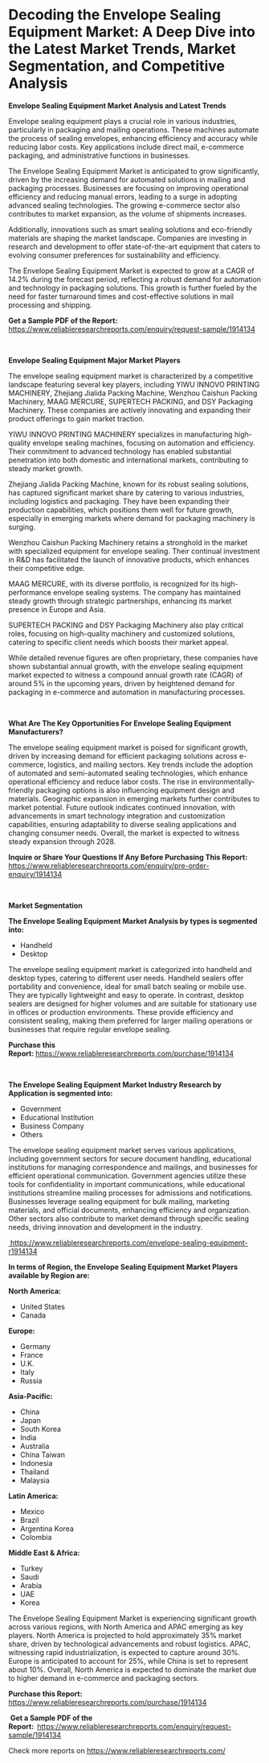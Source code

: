<p><h1>Decoding the Envelope Sealing Equipment Market: A Deep Dive into the Latest Market Trends, Market Segmentation, and Competitive Analysis</h1></p><p><strong>Envelope Sealing Equipment Market Analysis and Latest Trends</strong></p>
<p><p>Envelope sealing equipment plays a crucial role in various industries, particularly in packaging and mailing operations. These machines automate the process of sealing envelopes, enhancing efficiency and accuracy while reducing labor costs. Key applications include direct mail, e-commerce packaging, and administrative functions in businesses.</p><p>The Envelope Sealing Equipment Market is anticipated to grow significantly, driven by the increasing demand for automated solutions in mailing and packaging processes. Businesses are focusing on improving operational efficiency and reducing manual errors, leading to a surge in adopting advanced sealing technologies. The growing e-commerce sector also contributes to market expansion, as the volume of shipments increases.</p><p>Additionally, innovations such as smart sealing solutions and eco-friendly materials are shaping the market landscape. Companies are investing in research and development to offer state-of-the-art equipment that caters to evolving consumer preferences for sustainability and efficiency.</p><p>The Envelope Sealing Equipment Market is expected to grow at a CAGR of 14.2% during the forecast period, reflecting a robust demand for automation and technology in packaging solutions. This growth is further fueled by the need for faster turnaround times and cost-effective solutions in mail processing and shipping.</p></p>
<p><strong>Get a Sample PDF of the Report:&nbsp;</strong> <a href="https://www.reliableresearchreports.com/enquiry/request-sample/1914134?utm_campaign=2098&utm_medium=2&utm_source=Github&utm_content=ia&utm_term=20022025&utm_id=envelope-sealing-equipment">https://www.reliableresearchreports.com/enquiry/request-sample/1914134</a></p>
<p>&nbsp;</p>
<p><strong>Envelope Sealing Equipment Major Market Players</strong></p>
<p><p>The envelope sealing equipment market is characterized by a competitive landscape featuring several key players, including YIWU INNOVO PRINTING MACHINERY, Zhejiang Jialida Packing Machine, Wenzhou Caishun Packing Machinery, MAAG MERCURE, SUPERTECH PACKING, and DSY Packaging Machinery. These companies are actively innovating and expanding their product offerings to gain market traction.</p><p>YIWU INNOVO PRINTING MACHINERY specializes in manufacturing high-quality envelope sealing machines, focusing on automation and efficiency. Their commitment to advanced technology has enabled substantial penetration into both domestic and international markets, contributing to steady market growth.</p><p>Zhejiang Jialida Packing Machine, known for its robust sealing solutions, has captured significant market share by catering to various industries, including logistics and packaging. They have been expanding their production capabilities, which positions them well for future growth, especially in emerging markets where demand for packaging machinery is surging.</p><p>Wenzhou Caishun Packing Machinery retains a stronghold in the market with specialized equipment for envelope sealing. Their continual investment in R&D has facilitated the launch of innovative products, which enhances their competitive edge.</p><p>MAAG MERCURE, with its diverse portfolio, is recognized for its high-performance envelope sealing systems. The company has maintained steady growth through strategic partnerships, enhancing its market presence in Europe and Asia.</p><p>SUPERTECH PACKING and DSY Packaging Machinery also play critical roles, focusing on high-quality machinery and customized solutions, catering to specific client needs which boosts their market appeal.</p><p>While detailed revenue figures are often proprietary, these companies have shown substantial annual growth, with the envelope sealing equipment market expected to witness a compound annual growth rate (CAGR) of around 5% in the upcoming years, driven by heightened demand for packaging in e-commerce and automation in manufacturing processes.</p></p>
<p>&nbsp;</p>
<p><strong>What Are The Key Opportunities For Envelope Sealing Equipment Manufacturers?</strong></p>
<p><p>The envelope sealing equipment market is poised for significant growth, driven by increasing demand for efficient packaging solutions across e-commerce, logistics, and mailing sectors. Key trends include the adoption of automated and semi-automated sealing technologies, which enhance operational efficiency and reduce labor costs. The rise in environmentally-friendly packaging options is also influencing equipment design and materials. Geographic expansion in emerging markets further contributes to market potential. Future outlook indicates continued innovation, with advancements in smart technology integration and customization capabilities, ensuring adaptability to diverse sealing applications and changing consumer needs. Overall, the market is expected to witness steady expansion through 2028.</p></p>
<p><strong>Inquire or Share Your Questions If Any Before Purchasing This Report:</strong> <a href="https://www.reliableresearchreports.com/enquiry/pre-order-enquiry/1914134?utm_campaign=2098&utm_medium=2&utm_source=Github&utm_content=ia&utm_term=20022025&utm_id=envelope-sealing-equipment">https://www.reliableresearchreports.com/enquiry/pre-order-enquiry/1914134</a></p>
<p>&nbsp;</p>
<p><strong>Market Segmentation</strong></p>
<p><strong>The Envelope Sealing Equipment Market Analysis by types is segmented into:</strong></p>
<p><ul><li>Handheld</li><li>Desktop</li></ul></p>
<p><p>The envelope sealing equipment market is categorized into handheld and desktop types, catering to different user needs. Handheld sealers offer portability and convenience, ideal for small batch sealing or mobile use. They are typically lightweight and easy to operate. In contrast, desktop sealers are designed for higher volumes and are suitable for stationary use in offices or production environments. These provide efficiency and consistent sealing, making them preferred for larger mailing operations or businesses that require regular envelope sealing.</p></p>
<p><strong>Purchase this Report:&nbsp;</strong><a href="https://www.reliableresearchreports.com/purchase/1914134?utm_campaign=2098&utm_medium=2&utm_source=Github&utm_content=ia&utm_term=20022025&utm_id=envelope-sealing-equipment">https://www.reliableresearchreports.com/purchase/1914134</a></p>
<p>&nbsp;</p>
<p><strong>The Envelope Sealing Equipment Market Industry Research by Application is segmented into:</strong></p>
<p><ul><li>Government</li><li>Educational Institution</li><li>Business Company</li><li>Others</li></ul></p>
<p><p>The envelope sealing equipment market serves various applications, including government sectors for secure document handling, educational institutions for managing correspondence and mailings, and businesses for efficient operational communication. Government agencies utilize these tools for confidentiality in important communications, while educational institutions streamline mailing processes for admissions and notifications. Businesses leverage sealing equipment for bulk mailing, marketing materials, and official documents, enhancing efficiency and organization. Other sectors also contribute to market demand through specific sealing needs, driving innovation and development in the industry.</p></p>
<p><a href="https://www.reliableresearchreports.com/envelope-sealing-equipment-r1914134?utm_campaign=2098&utm_medium=2&utm_source=Github&utm_content=ia&utm_term=20022025&utm_id=envelope-sealing-equipment">&nbsp;https://www.reliableresearchreports.com/envelope-sealing-equipment-r1914134</a></p>
<p><strong>In terms of Region, the Envelope Sealing Equipment Market Players available by Region are:</strong></p>
<p>
    <p> <strong> North America: </strong>
        <ul>
            <li>United States</li>
            <li>Canada</li>
        </ul>
        </p> 
    <p> <strong> Europe: </strong>
        <ul>
            <li>Germany</li>
            <li>France</li>
            <li>U.K.</li>
            <li>Italy</li>
            <li>Russia</li>
        </ul>
        </p> 
    <p> <strong> Asia-Pacific: </strong>
        <ul>
            <li>China</li>
            <li>Japan</li>
            <li>South Korea</li>
            <li>India</li>
            <li>Australia</li>
            <li>China Taiwan</li>
            <li>Indonesia</li>
            <li>Thailand</li>
            <li>Malaysia</li>
        </ul>
        </p> 
    <p> <strong> Latin America: </strong>
        <ul>
            <li>Mexico</li>
            <li>Brazil</li>
            <li>Argentina Korea</li>
            <li>Colombia</li>
        </ul>
        </p> 
    <p> <strong> Middle East & Africa: </strong>
        <ul>
            <li>Turkey</li>
            <li>Saudi</li>
            <li>Arabia</li>
            <li>UAE</li>
            <li>Korea</li>
        </ul>
    </p>
    </p>
<p><p>The Envelope Sealing Equipment Market is experiencing significant growth across various regions, with North America and APAC emerging as key players. North America is projected to hold approximately 35% market share, driven by technological advancements and robust logistics. APAC, witnessing rapid industrialization, is expected to capture around 30%. Europe is anticipated to account for 25%, while China is set to represent about 10%. Overall, North America is expected to dominate the market due to higher demand in e-commerce and packaging sectors.</p></p>
<p><strong>Purchase this Report: </strong><a href="https://www.reliableresearchreports.com/purchase/1914134?utm_campaign=2098&utm_medium=2&utm_source=Github&utm_content=ia&utm_term=20022025&utm_id=envelope-sealing-equipment">https://www.reliableresearchreports.com/purchase/1914134</a></p>
<p>&nbsp;<strong>Get a Sample PDF of the Report:&nbsp;&nbsp;</strong><a href="https://www.reliableresearchreports.com/enquiry/request-sample/1914134?utm_campaign=2098&utm_medium=2&utm_source=Github&utm_content=ia&utm_term=20022025&utm_id=envelope-sealing-equipment">https://www.reliableresearchreports.com/enquiry/request-sample/1914134</a></p>
<p><strong></strong></p>
<p>Check more reports on <a href="https://www.reliableresearchreports.com/?utm_campaign=2098&utm_medium=2&utm_source=Github&utm_content=ia&utm_term=20022025&utm_id=envelope-sealing-equipment">https://www.reliableresearchreports.com/</a></p>